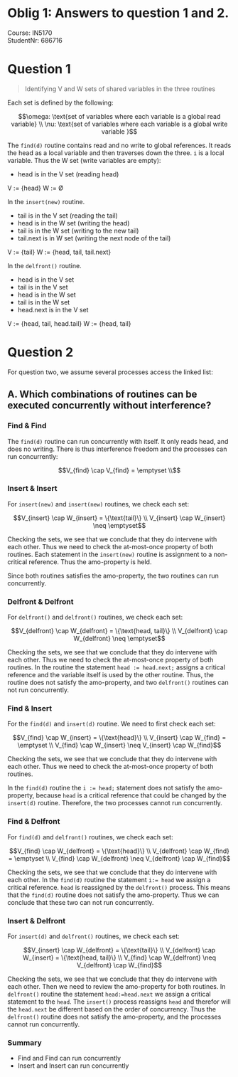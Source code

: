 # Oblig 1: Answers to question 1 and 2.

Course: IN5170 <br>
StudentNr: 686716

# Question 1

> Identifying V and W sets of shared variables in the three routines

Each set is defined by the following: 
```math
\omega: \text{set of variables where each variable is a global read variable} \\
\nu: \text{set of variables where each variable is a global write variable }
```

The `find(d)` routine contains read and no write to global references. It reads the head as a local variable and then traverses down the three. `i` is a local variable. Thus the W set (write variables are empty): 
- head is in the V set (reading head)

V := {head}
W := Ø


In the `insert(new)` routine. 
- tail is in the V set (reading the tail)
- head is in the W set (writing the head)
- tail is in the W set (writing to the new tail)
- tail.next is in W set (writing the next node of the tail) 

V := {tail}
W := {head, tail, tail.next}

In the `delfront()` routine.
- head is in the V set
- tail is in the V set
- head is in the W set 
- tail is in the W set
- head.next is in the V set

V := {head, tail, head.tail}
W := {head, tail}

# Question 2 

For question two, we assume several processes access the linked list: 

## A. Which combinations of routines can be executed concurrently without interference?


### Find & Find

The `find(d)` routine can run concurrently with itself. It only reads head, and does no writing. There is thus interference freedom and the processes can run concurrently: 

```math
V_{find} \cap V_{find} = \emptyset \\
```

### Insert & Insert

For `insert(new)` and `insert(new)` routines, we check each set: 

```math
V_{insert} \cap W_{insert} = \{\text{tail}\} \\

V_{insert} \cap W_{insert} \neq \emptyset
```

Checking the sets, we see that we conclude that they do intervene with each other. Thus we need to check the at-most-once property of both routines. Each statement in the `insert(new)` routine is assignment to a non-critical reference. Thus the amo-property is held.

Since both routines satisfies the amo-property, the two routines can run concurrently.

### Delfront & Delfront

For `delfront()` and `delfront()` routines, we check each set: 

```math
V_{delfront} \cap W_{delfront} = \{\text{head, tail}\} \\

V_{delfront} \cap W_{delfront} \neq \emptyset
```

Checking the sets, we see that we conclude that they do intervene with each other. Thus we need to check the at-most-once property of both routines. In the routine the statement `head := head.next;` assigns a critical reference and the variable itself is used by the other routine. Thus, the routine does not satisfy the amo-property, and two `delfront()` routines can not run concurrently.

### Find & Insert
For the `find(d)` and `insert(d)` routine. We need to first check each set:

```math
V_{find} \cap W_{insert} = \{\text{head}\} \\
V_{insert} \cap W_{find} = \emptyset \\

V_{find} \cap W_{insert} \neq V_{insert} \cap W_{find}
```

Checking the sets, we see that we conclude that they do intervene with each other. Thus we need to check the at-most-once property of both routines.

In the `find(d)` routine the `i := head;` statement does not satisfy the amo-property, because `head` is a critical reference that could be changed by the `insert(d)` routine. Therefore, the two processes cannot run concurrently. 

### Find & Delfront

For `find(d)` and `delfront()` routines, we check each set: 

```math
V_{find} \cap W_{delfront} = \{\text{head}\} \\

V_{delfront} \cap W_{find} = \emptyset \\

V_{find} \cap W_{delfront} \neq V_{delfront} \cap W_{find}
```

Checking the sets, we see that we conclude that they do intervene with each other. In the `find(d)` routine the statement `i:= head` we assign a critical reference. `head` is reassigned by the `delfront()` process. This means that the `find(d)` routine does not satisfy the amo-property. Thus we can conclude that these two can not run concurrently.

### Insert & Delfront 

For `insert(d)` and `delfront()` routines, we check each set: 

```math
V_{insert} \cap W_{delfront} = \{\text{tail}\} \\
V_{delfront} \cap W_{insert} = \{\text{head, tail}\} \\
V_{find} \cap W_{delfront} \neq V_{delfront} \cap W_{find}
```

Checking the sets, we see that we conclude that they do intervene with each other. Then we need to review the amo-property for both routines. In `delfront()` routine the statement `head:=head.next` we assign a critical statement to the `head`. The `insert()` process reassigns `head` and therefor will the `head.next` be different based on the order of concurrency. Thus the `delfront()` routine does not satisfy the amo-property, and the processes cannot run concurrently.

### Summary 

- Find and Find can run concurrently 
- Insert and Insert can run concurrently


